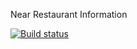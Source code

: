 Near Restaurant Information

[![Build status](https://build.appcenter.ms/v0.1/apps/6fd5bba5-e48e-452b-9a03-47015d19c9d5/branches/dev/badge)](https://appcenter.ms)
